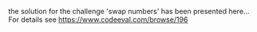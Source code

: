 the solution for the challenge 'swap numbers' has been presented here... For details see https://www.codeeval.com/browse/196
